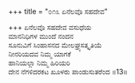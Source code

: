 +++
title = "೦೧೩ ಏನೆಲವೊ ಸಹದೇವ"

+++
ಏನೆಲವೊ ಸಹದೇವ ವಸುಧೆಯ  
ಮಾನನಿಧಿಗಳ ಮುಂದೆ ನಂದನ   
ಸೂನುವಿಗೆ ಸಿಂಹಾಸನದ ಮೇಲಘ್ರ್ಯಸತ್ಕೃತಿಯೆ   
ನೀನರಿಯದವ ನಿಮ್ಮ ಯಾಗಕೆ  
ಹಾನಿಯಲ್ಲಾ ನಿಮ್ಮ ಹಿರಿಯರಿ  
ದೇನ ನೆಗಳಿದರಕಟ ಖೂಳರು ಪಾಂಡುಸುತರೆಂದ      ॥13॥